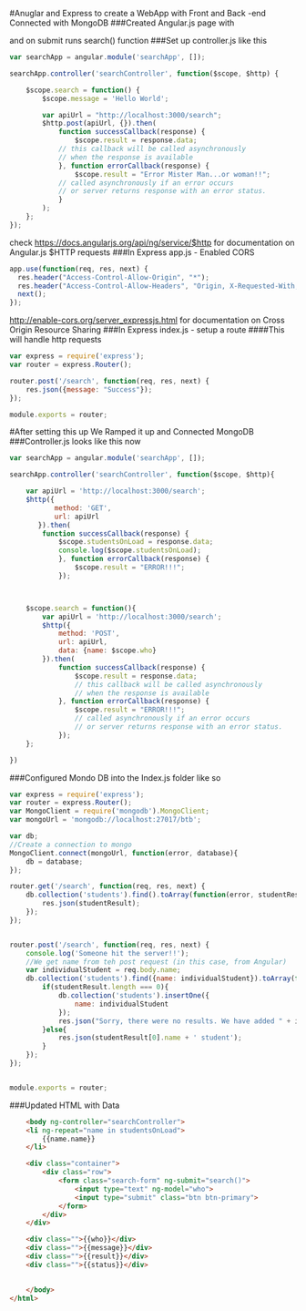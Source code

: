 #Anuglar and Express to create a WebApp with Front and Back -end Connected with MongoDB
###Created Angular.js page with <form> and on submit runs search() function
###Set up controller.js like this
```js
var searchApp = angular.module('searchApp', []);

searchApp.controller('searchController', function($scope, $http) {

    $scope.search = function() {
        $scope.message = 'Hello World';

        var apiUrl = "http://localhost:3000/search";
        $http.post(apiUrl, {}).then(
            function successCallback(response) {
                $scope.result = response.data;
			// this callback will be called asynchronously
			// when the response is available
            }, function errorCallback(response) {
                $scope.result = "Error Mister Man...or woman!!";
			// called asynchronously if an error occurs
			// or server returns response with an error status.
            }
        );
    };
});
```
check https://docs.angularjs.org/api/ng/service/$http for documentation on Angular.js $HTTP requests
###In Express app.js - Enabled CORS
```js
app.use(function(req, res, next) {
  res.header("Access-Control-Allow-Origin", "*");
  res.header("Access-Control-Allow-Headers", "Origin, X-Requested-With, Content-Type, Accept");
  next();
});
```
http://enable-cors.org/server_expressjs.html for documentation on Cross Origin Resource Sharing
###In Express index.js - setup a route
####This will handle http requests
```js
var express = require('express');
var router = express.Router();

router.post('/search', function(req, res, next) {
	res.json({message: "Success"});
});

module.exports = router;
```

#After setting this up We Ramped it up and Connected MongoDB
###Controller.js looks like this now
```js
var searchApp = angular.module('searchApp', []);

searchApp.controller('searchController', function($scope, $http){

    var apiUrl = 'http://localhost:3000/search';        
    $http({
           method: 'GET',
           url: apiUrl
       }).then(
        function successCallback(response) {
            $scope.studentsOnLoad = response.data;
            console.log($scope.studentsOnLoad);
            }, function errorCallback(response) {
                $scope.result = "ERROR!!!";
            });



    $scope.search = function(){
        var apiUrl = 'http://localhost:3000/search';        
        $http({
            method: 'POST',
            url: apiUrl,
            data: {name: $scope.who}
        }).then(
            function successCallback(response) {
                $scope.result = response.data;
                // this callback will be called asynchronously
                // when the response is available
            }, function errorCallback(response) {
                $scope.result = "ERROR!!!";
                // called asynchronously if an error occurs
                // or server returns response with an error status.
            });
    };

})
```
###Configured Mondo DB into the Index.js folder like so
```js
var express = require('express');
var router = express.Router();
var MongoClient = require('mongodb').MongoClient;
var mongoUrl = 'mongodb://localhost:27017/btb';

var db;
//Create a connection to mongo
MongoClient.connect(mongoUrl, function(error, database){
	db = database;
});

router.get('/search', function(req, res, next) {
	db.collection('students').find().toArray(function(error, studentResult){
		res.json(studentResult);
	});
});


router.post('/search', function(req, res, next) {
	console.log('Someone hit the server!!');
	//We get name from teh post request (in this case, from Angular)
	var individualStudent = req.body.name;
	db.collection('students').find({name: individualStudent}).toArray(function(error, studentResult){
		if(studentResult.length === 0){
			db.collection('students').insertOne({
				name: individualStudent
			});
			res.json("Sorry, there were no results. We have added " + individualStudent + " to the databtase");
		}else{
			res.json(studentResult[0].name + ' student');
		}
	});
});


module.exports = router;
```
###Updated HTML with Data
```html
	<body ng-controller="searchController">
	<li ng-repeat="name in studentsOnLoad">
		{{name.name}}
	</li>

	<div class="container">
		<div class="row">
			<form class="search-form" ng-submit="search()">
				<input type="text" ng-model="who">
				<input type="submit" class="btn btn-primary">
			</form>
		</div>
	</div>

	<div class="">{{who}}</div>
	<div class="">{{message}}</div>
	<div class="">{{result}}</div>
	<div class="">{{status}}</div>

	
	</body>
</html>
```


